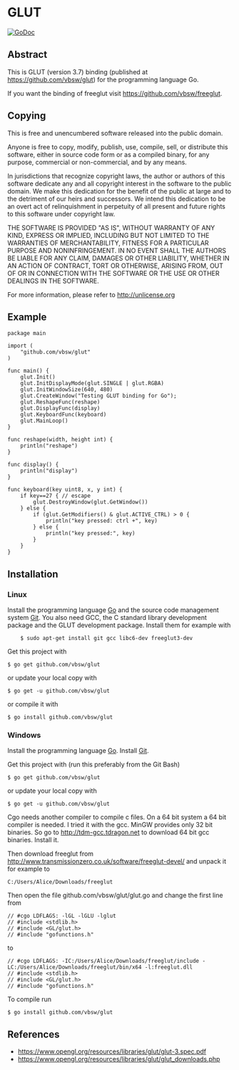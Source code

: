 # GLUT

[![GoDoc](https://godoc.org/github.com/vbsw/glut?status.svg)](https://godoc.org/github.com/vbsw/glut)

## Abstract
This is GLUT (version 3.7) binding (published at <https://github.com/vbsw/glut>)
for the programming language Go.

If you want the binding of freeglut visit <https://github.com/vbsw/freeglut>.

## Copying
This is free and unencumbered software released into the public domain.

Anyone is free to copy, modify, publish, use, compile, sell, or
distribute this software, either in source code form or as a compiled
binary, for any purpose, commercial or non-commercial, and by any
means.

In jurisdictions that recognize copyright laws, the author or authors
of this software dedicate any and all copyright interest in the
software to the public domain. We make this dedication for the benefit
of the public at large and to the detriment of our heirs and
successors. We intend this dedication to be an overt act of
relinquishment in perpetuity of all present and future rights to this
software under copyright law.

THE SOFTWARE IS PROVIDED "AS IS", WITHOUT WARRANTY OF ANY KIND,
EXPRESS OR IMPLIED, INCLUDING BUT NOT LIMITED TO THE WARRANTIES OF
MERCHANTABILITY, FITNESS FOR A PARTICULAR PURPOSE AND NONINFRINGEMENT.
IN NO EVENT SHALL THE AUTHORS BE LIABLE FOR ANY CLAIM, DAMAGES OR
OTHER LIABILITY, WHETHER IN AN ACTION OF CONTRACT, TORT OR OTHERWISE,
ARISING FROM, OUT OF OR IN CONNECTION WITH THE SOFTWARE OR THE USE OR
OTHER DEALINGS IN THE SOFTWARE.

For more information, please refer to <http://unlicense.org>

## Example

```golang
package main

import (
	"github.com/vbsw/glut"
)

func main() {
	glut.Init()
	glut.InitDisplayMode(glut.SINGLE | glut.RGBA)
	glut.InitWindowSize(640, 480)
	glut.CreateWindow("Testing GLUT binding for Go");
	glut.ReshapeFunc(reshape)
	glut.DisplayFunc(display)
	glut.KeyboardFunc(keyboard)
	glut.MainLoop()
}

func reshape(width, height int) {
	println("reshape")
}

func display() {
	println("display")
}

func keyboard(key uint8, x, y int) {
	if key==27 { // escape
		glut.DestroyWindow(glut.GetWindow())
	} else {
		if (glut.GetModifiers() & glut.ACTIVE_CTRL) > 0 {
			println("key pressed: ctrl +", key)
		} else {
			println("key pressed:", key)
		}
	}
}
```

## Installation

### Linux
Install the programming language [Go](https://golang.org/doc/install) and
the source code management system [Git](https://git-scm.com/book/en/v2/Getting-Started-Installing-Git).
You also need GCC, the C standard library development package and the GLUT development package. Install them for example with

        $ sudo apt-get install git gcc libc6-dev freeglut3-dev

Get this project with

	$ go get github.com/vbsw/glut

or update your local copy with

	$ go get -u github.com/vbsw/glut

or compile it with

	$ go install github.com/vbsw/glut

### Windows
Install the programming language [Go](https://golang.org/doc/install).
Install [Git](https://git-scm.com/book/en/v2/Getting-Started-Installing-Git).

Get this project with (run this preferably from the Git Bash)

	$ go get github.com/vbsw/glut

or update your local copy with

	$ go get -u github.com/vbsw/glut

Cgo needs another compiler to compile c files. On a 64 bit system a 64 bit compiler is needed. I tried it with the gcc. MinGW provides only 32 bit binaries. So go to <http://tdm-gcc.tdragon.net> to download 64 bit gcc binaries. Install it.

Then download freeglut from <http://www.transmissionzero.co.uk/software/freeglut-devel/> and unpack it for example to

	C:/Users/Alice/Downloads/freeglut

Then open the file github.com/vbsw/glut/glut.go and change the first line from

	// #cgo LDFLAGS: -lGL -lGLU -lglut
	// #include <stdlib.h>
	// #include <GL/glut.h>
	// #include "gofunctions.h"

to

	// #cgo LDFLAGS: -IC:/Users/Alice/Downloads/freeglut/include -LC:/Users/Alice/Downloads/freeglut/bin/x64 -l:freeglut.dll
	// #include <stdlib.h>
	// #include <GL/glut.h>
	// #include "gofunctions.h"

To compile run

	$ go install github.com/vbsw/glut

## References

- <https://www.opengl.org/resources/libraries/glut/glut-3.spec.pdf>
- <https://www.opengl.org/resources/libraries/glut/glut_downloads.php>

